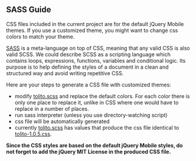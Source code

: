 ## SASS Guide

CSS files included in the current project  are for the default jQuery Mobile themes. If you use a customized theme, you might want to change css colors to match your theme.

[SASS](http://sass-lang.com/ "SASS") is a meta-language on top of CSS, meaning that any valid CSS is also valid SCSS. We could describe SCSS as a scripting language which contains loops, expressions, functions, variables and conditional logic. Its purpose is to help defining the styles of a document in a clean and structured way and avoid writing repetitive CSS.

Here are your steps to generate a CSS file with customized themes:

- modify [tolito.scss](https://github.com/tolis-e/jQuery-Mobile-Progress-Bar-with-Percentage/blob/master/src/scss/tolito.scss) and replace the default colors. For each color there is only one place to replace it, unlike in CSS where one would have to replace in a number of places.
- run sass interpreter (unless you use directory-watching script)
- css file will be automatically generated
- currently [tolito.scss](https://github.com/tolis-e/jQuery-Mobile-Progress-Bar-with-Percentage/blob/master/src/scss/tolito.scss) has values that produce the css file identical to [tolito-1.0.5.css](https://github.com/tolis-e/jQuery-Mobile-Progress-Bar-with-Percentage/blob/master/src/css/tolito-1.0.5.css).

**Since the CSS styles are based on the default jQuery Mobile styles, do not forget to add the jQuery MIT License in the produced CSS file.**
